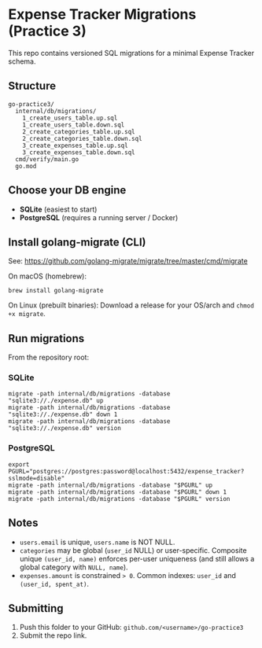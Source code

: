# Expense Tracker Migrations (Practice 3)

This repo contains versioned SQL migrations for a minimal Expense Tracker schema.

## Structure
```
go-practice3/
  internal/db/migrations/
    1_create_users_table.up.sql
    1_create_users_table.down.sql
    2_create_categories_table.up.sql
    2_create_categories_table.down.sql
    3_create_expenses_table.up.sql
    3_create_expenses_table.down.sql
  cmd/verify/main.go
  go.mod
```

## Choose your DB engine

- **SQLite** (easiest to start)
- **PostgreSQL** (requires a running server / Docker)

## Install golang-migrate (CLI)
See: https://github.com/golang-migrate/migrate/tree/master/cmd/migrate

On macOS (homebrew):
```
brew install golang-migrate
```

On Linux (prebuilt binaries):
Download a release for your OS/arch and `chmod +x migrate`.

## Run migrations

From the repository root:

### SQLite
```
migrate -path internal/db/migrations -database "sqlite3://./expense.db" up
migrate -path internal/db/migrations -database "sqlite3://./expense.db" down 1
migrate -path internal/db/migrations -database "sqlite3://./expense.db" version
```

### PostgreSQL
```
export PGURL="postgres://postgres:password@localhost:5432/expense_tracker?sslmode=disable"
migrate -path internal/db/migrations -database "$PGURL" up
migrate -path internal/db/migrations -database "$PGURL" down 1
migrate -path internal/db/migrations -database "$PGURL" version
```

## Notes
- `users.email` is unique, `users.name` is NOT NULL.
- `categories` may be global (`user_id` NULL) or user-specific. Composite unique `(user_id, name)` enforces per-user uniqueness (and still allows a global category with `NULL, name`).
- `expenses.amount` is constrained `> 0`. Common indexes: `user_id` and `(user_id, spent_at)`.

## Submitting
1) Push this folder to your GitHub: `github.com/<username>/go-practice3`
2) Submit the repo link.
